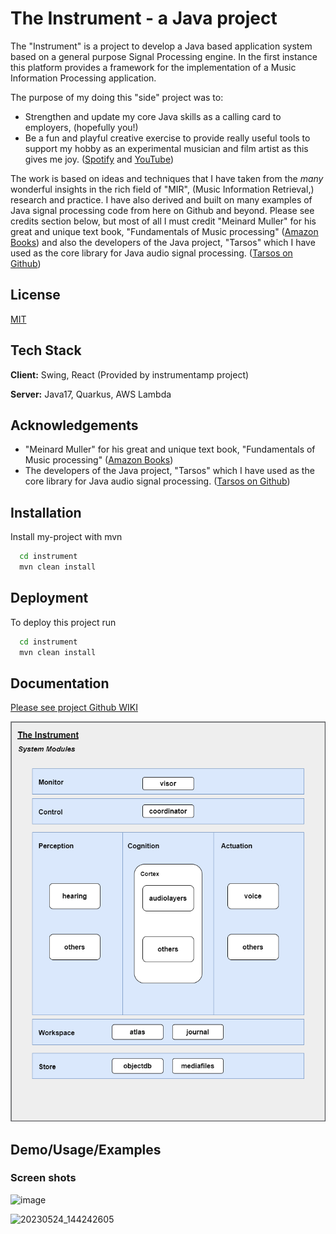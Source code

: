 
# The Instrument - a Java project

The "Instrument" is a project to develop a Java based application system based on a general purpose Signal Processing engine. In the first instance this platform provides a framework for the implementation of a Music Information Processing application. 

The purpose of my doing this "side" project was to:
* Strengthen and update my core Java skills as a calling card to employers, (hopefully you!)
* Be a fun and playful creative exercise to provide really useful tools to support my hobby as an experimental musician and film artist as this gives me joy.
([Spotify](https://open.spotify.com/artist/0q6YXdTHAKSurxHEoAxbDm?si=alkeorFsRVSHRuE1dqLCqw) and [YouTube](https://www.youtube.com/channel/UCC1zuBMO0TDeicMlU1xzCZA))

The work is based on ideas and techniques that I have taken from the _many_ wonderful insights in the rich field of "MIR", (Music Information Retrieval,) research and practice. I have also derived and built on many examples of Java signal processing code from here on Github and beyond. Please see credits section below, but most of all I must credit "Meinard Muller" for his great and unique text book, "Fundamentals of Music processing" ([Amazon Books](https://www.amazon.co.uk/Fundamentals-Music-Processing-Algorithms-Applications/dp/3319357654/ref=sxts_rp_s_1_0?content-id=amzn1.sym.07198d44-a16f-4503-b71e-3f4c67470a0f%3Aamzn1.sym.07198d44-a16f-4503-b71e-3f4c67470a0f&crid=NBI9Y2UQQ7QS&cv_ct_cx=fundamentals+of+music+processing&keywords=fundamentals+of+music+processing&pd_rd_i=3319357654&pd_rd_r=24499a8c-5353-43e8-888c-b3085bd81b92&pd_rd_w=G3ide&pd_rd_wg=25G1C&pf_rd_p=07198d44-a16f-4503-b71e-3f4c67470a0f&pf_rd_r=1B9S6KSZG2MRASWSXJ6R&qid=1684838823&sbo=RZvfv%2F%2FHxDF%2BO5021pAnSA%3D%3D&sprefix=fundamentals+of+music+processing%2Caps%2C83&sr=1-1-1890b328-3a40-4864-baa0-a8eddba1bf6a)) and also the developers of the Java project, "Tarsos" which I have used as the core library for Java audio signal processing. ([Tarsos on Github](https://github.com/JorenSix/Tarsos))


## License

[MIT](https://choosealicense.com/licenses/mit/)


## Tech Stack

**Client:** Swing, React (Provided by instrumentamp project)

**Server:** Java17, Quarkus, AWS Lambda


## Acknowledgements

 - "Meinard Muller" for his great and unique text book, "Fundamentals of Music processing" ([Amazon Books](https://www.amazon.co.uk/Fundamentals-Music-Processing-Algorithms-Applications/dp/3319357654/ref=sxts_rp_s_1_0?content-id=amzn1.sym.07198d44-a16f-4503-b71e-3f4c67470a0f%3Aamzn1.sym.07198d44-a16f-4503-b71e-3f4c67470a0f&crid=NBI9Y2UQQ7QS&cv_ct_cx=fundamentals+of+music+processing&keywords=fundamentals+of+music+processing&pd_rd_i=3319357654&pd_rd_r=24499a8c-5353-43e8-888c-b3085bd81b92&pd_rd_w=G3ide&pd_rd_wg=25G1C&pf_rd_p=07198d44-a16f-4503-b71e-3f4c67470a0f&pf_rd_r=1B9S6KSZG2MRASWSXJ6R&qid=1684838823&sbo=RZvfv%2F%2FHxDF%2BO5021pAnSA%3D%3D&sprefix=fundamentals+of+music+processing%2Caps%2C83&sr=1-1-1890b328-3a40-4864-baa0-a8eddba1bf6a)) 
 - The developers of the Java project, "Tarsos" which I have used as the core library for Java audio signal processing. ([Tarsos on Github](https://github.com/JorenSix/Tarsos))

## Installation

Install my-project with mvn

```bash
  cd instrument
  mvn clean install
```

## Deployment

To deploy this project run

```bash
  cd instrument
  mvn clean install
```


## Documentation

[Please see project Github WIKI]([https://linktodocumentation](https://github.com/jimomulloy/instrument/wiki))

![The Instrument Block Diagram](https://github.com/jimomulloy/instrument/blob/main/images/instrumentblocks.drawio.png)


## Demo/Usage/Examples

### Screen shots

![image](https://github.com/jimomulloy/instrument/assets/2285093/f3bcebb5-c716-4650-8e9e-b50bcd42f917)

![20230524_144242605](https://github.com/jimomulloy/instrument/assets/2285093/a47b47f2-2e88-419c-8966-ff578b85d427)

